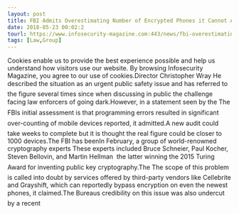 ```yaml
---
layout: post
title: FBI Admits Overestimating Number of Encrypted Phones it Cannot Access
date: 2018-05-23 00:02:2
tourl: https://www.infosecurity-magazine.com:443/news/fbi-overestimating-number/
tags: [Law,Group]
---
```

Cookies enable us to provide the best experience possible and help us understand how visitors use our website. By browsing Infosecurity Magazine, you agree to our use of cookies.Director Christopher Wray He described the situation as an urgent public safety issue and has referred to the figure several times since when discussing in public the challenge facing law enforcers of going dark.However, in a statement seen by the The FBIs initial assessment is that programming errors resulted in significant over-counting of mobile devices reported, it admitted.A new audit could take weeks to complete but it is thought the real figure could be closer to 1000 devices.The FBI has beenIn February, a group of world-renowned cryptography experts These experts included Bruce Schneier, Paul Kocher, Steven Bellovin, and Martin Hellman  the latter winning the 2015 Turing Award for inventing public key cryptography.The The scope of this problem is called into doubt by services offered by third-party vendors like Cellebrite and Grayshift, which can reportedly bypass encryption on even the newest phones, it claimed.The Bureaus credibility on this issue was also undercut by a recent 